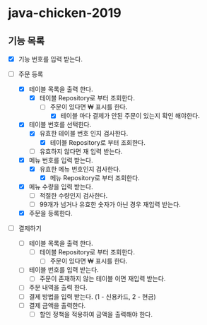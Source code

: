 # java-chicken-2019

## 기능 목록

- [x] 기능 번호를 입력 받는다.

- [ ] 주문 등록
    - [x] 테이블 목록을 출력 한다.
        - [x] 테이블 Repository로 부터 조회한다.
            - [ ] 주문이 있다면 ₩ 표시를 한다.
                - [x] 테이블 마다 결제가 안된 주문이 있는지 확인 해야한다.
    - [x] 테이블 번호를 선택한다.
        - [x] 유효한 테이블 번호 인지 검사한다.
            - [x] 테이블 Repository로 부터 조회한다.
        - [ ] 유효하지 않다면 재 입력 받는다.
    - [x] 메뉴 번호를 입력 받는다.
        - [x] 유효한 메뉴 번호인지 검사한다.
            - [x] 메뉴 Repository로 부터 조회한다.
    - [x] 메뉴 수량을 입력 받는다.
        - [ ] 적절한 수량인지 검사한다.
        - [ ] 99개가 넘거나 유효한 숫자가 아닌 경우 재입력 받는다.
    - [x] 주문을 등록한다.
    
- [ ] 결제하기
    - [ ] 테이블 목록을 출력 한다.
        - [ ] 테이블 Repository로 부터 조회한다.
            - [ ] 주문이 있다면 ₩ 표시를 한다.
    - [ ] 테이블 번호를 입력 받는다.
        - [ ] 주문이 존재하지 않는 테이블 이면 재입력 받는다.
    - [ ] 주문 내역을 출력 한다.
    - [ ] 결제 방법을 입력 받는다. (1 - 신용카드, 2 - 현금)
    - [ ] 결제 금액을 출력한다.
        - [ ] 할인 정책을 적용하여 금액을 출력해야 한다.